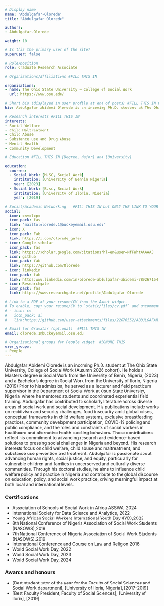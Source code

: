 ```yaml
---
# Display name
name: "Abdulgafar-Olorede"
title: "Abdulgafar Olorede"

authors:
- Abdulgafar-Olorede 

weight: 10

# Is this the primary user of the site?
superuser: false

# Role/position
role: Graduate Research Associate

# Organizations/Affiliations #FILL THIS IN

organizations:
- name: The Ohio State University — College of Social Work
  url: https://www.osu.edu/

# Short bio (displayed in user profile at end of posts) #FILL THIS IN ONE SENTENCE
bio: Abdulgafar Abidemi Olorede is an incoming Ph.D. student at The Ohio State University, College of Social Work (Autumn 2026 cohort). He holds a Master’s degree in Social Work from the University of Benin, Nigeria, (2023) and a Bachelor’s degree in Social Work from the University of Ilorin, Nigeria (2019) Prior to his admission, he served as a lecturer and field practicum supervisor in the Department of Social Work at Osun State University, Nigeria, where he mentored students and coordinated experiential field training.

# Research interests #FILL THIS IN
interests:
- Social Welfare
- Child Maltreatment
- Child Abuse
- Substance use and Drug Abuse
- Mental Health
- Community Development

# Education #FILL THIS IN [Degree, Major] and [University]

education:
  courses:
  - Social Work: [M.SC, Social Work]
    institution: [University of Bennin Nigeria]
    year: [2023]
  - Social Work: [B.sc, Social Work]
    institution: [University of Ilorin, Nigeria]
    year: [2019]

# Social/Academic Networking   #FILL THIS IN but ONLY THE LINK TO YOUR PROFESSIONAL WEBSITE
social:
- icon: envelope
  icon_pack: fas
  link: 'mailto:olorede.1@buckeyemail.osu.edu'
- icon: X
  icon_pack: Fab
  link: https://x.com/olorede_gafar
- icon: Google-scholar
  icon_pack: fas
  link: https://scholar.google.com/citations?hl=en&user=NfFWhtAAAAAJ
- icon: github
  icon_pack: fab
  link: https://github.com/Olorede
- icon: linkedin
  icon_pack: fab
  link: https:www.linkedin.com/in/olorede-abdulgafar-abidemi-789267154
- icon: Researchgate
  icon_pack: fas
  link: https://www.researchgate.net/profile/Abdulgafar-Olorede

# Link to a PDF of your resume/CV from the About widget.
# To enable, copy your resume/CV to `static/files/cv.pdf` and uncomment the lines below.
# - icon: cv
#   icon_pack: ai
#   link:https://github.com/user-attachments/files/22076552/ABDULGAFAR.OLOREDE.RESUME.pdf

# Email for Gravatar (optional)  #FILL THIS IN
email: olorede.1@buckeyemail.osu.edu

# Organizational groups for People widget  #IGNORE THIS
user_groups:
- People
---
```


Abdulgafar Abidemi Olorede is an incoming Ph.D. student at The Ohio State University, College of Social Work (Autumn 2026 cohort). He holds a Master’s degree in Social Work from the University of Benin, Nigeria, (2023) and a Bachelor’s degree in Social Work from the University of Ilorin, Nigeria (2019) Prior to his admission, he served as a lecturer and field practicum supervisor in the Department of Social Work at Osun State University, Nigeria, where he mentored students and coordinated experiential field training.
Abdulgafar has contributed to scholarly literature across diverse areas of social work and social development. His publications include works on recidivism and security challenges, food insecurity amid global crises, conceptual frameworks in child welfare systems, exclusive breastfeeding practices, community development participation, COVID-19 policing and public compliance, and the roles and constraints of social workers in healthcare and alternative health-seeking behaviors. These contributions reflect his commitment to advancing research and evidence-based solutions to pressing social challenges in Nigeria and beyond.
His research interests focus on child welfare, child abuse and maltreatment, and substance use prevention and treatment. Abdulgafar is passionate about advancing human rights, social justice, and equity, particularly for vulnerable children and families in underserved and culturally diverse communities.
Through his doctoral studies, he aims to influence child welfare policy and practice in Nigeria and contribute to the global discourse on education, policy, and social work practice, driving meaningful impact at both local and international levels.

### Certifications
* Association of Schools of Social Work in Africa ASSWA, 2024
* International Society for Data Science and Analytics, 2022  
* Young African Social Workers International Youth Day (IYD),2022  
* 8th National Conference of Nigeria Association of Social Work Students (NASOWS),2019 
* 7th National Conference of Nigeria Association of Social Work Students (NASOWS),2019 
* International Conference and Course on Law and Religion 2016 
* World Social Work Day, 2022
* World Social Work Day, 2023
* World Social Work Day, 2024
  

### Awards and honours
* [Best student tutor of the year for the Faculty of Social Sciences and Social Work department], [University of Ilorin, Nigeria], [2017-2019]  
* [Best Faculty President, Faculty of Social Sciences], [University of Ilorin], [2019]  